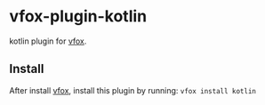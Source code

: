 # vfox-plugin-kotlin

kotlin plugin for [vfox](https://vfox.lhan.me/).
## Install
After install [vfox](https://vfox.lhan.me/), install this plugin by running:
```vfox install kotlin```